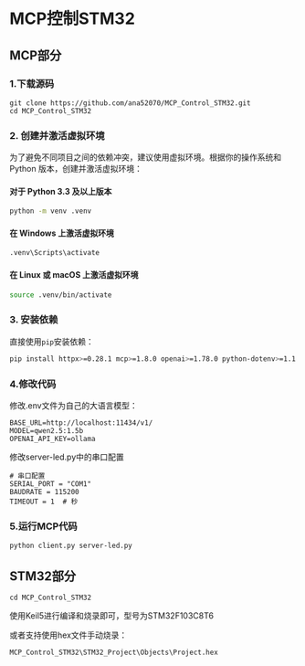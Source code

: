 # MCP控制STM32

## MCP部分

### 1.下载源码

```
git clone https://github.com/ana52070/MCP_Control_STM32.git
cd MCP_Control_STM32
```



### 2. 创建并激活虚拟环境

为了避免不同项目之间的依赖冲突，建议使用虚拟环境。根据你的操作系统和 Python 版本，创建并激活虚拟环境：

#### 对于 Python 3.3 及以上版本

```bash
python -m venv .venv
```

#### 在 Windows 上激活虚拟环境

```bash
.venv\Scripts\activate
```

#### 在 Linux 或 macOS 上激活虚拟环境

```bash
source .venv/bin/activate
```



### 3. 安装依赖

直接使用`pip`安装依赖：

```bash
pip install httpx>=0.28.1 mcp>=1.8.0 openai>=1.78.0 python-dotenv>=1.1.0
```





### 4.修改代码

修改.env文件为自己的大语言模型：

```
BASE_URL=http://localhost:11434/v1/
MODEL=qwen2.5:1.5b
OPENAI_API_KEY=ollama
```



修改server-led.py中的串口配置

```
# 串口配置
SERIAL_PORT = "COM1"
BAUDRATE = 115200
TIMEOUT = 1  # 秒
```





### 5.运行MCP代码

```
python client.py server-led.py  
```







## STM32部分

```
cd MCP_Control_STM32
```

使用Keil5进行编译和烧录即可，型号为STM32F103C8T6



或者支持使用hex文件手动烧录：

```
MCP_Control_STM32\STM32_Project\Objects\Project.hex
```

